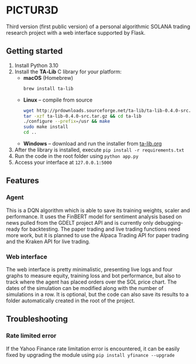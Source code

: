 # PICTUR3D
Third version (first public version) of a personal algorithmic SOLANA trading research project with a web interface supported by Flask.

## Getting started
1. Install Python 3.10
2. Install the **TA‑Lib** C library for your platform:
   - **macOS** (Homebrew)
     ```bash
     brew install ta-lib
     ```
   - **Linux** – compile from source
     ```bash
     wget http://prdownloads.sourceforge.net/ta-lib/ta-lib-0.4.0-src.tar.gz
     tar -xzf ta-lib-0.4.0-src.tar.gz && cd ta-lib
     ./configure --prefix=/usr && make
     sudo make install
     cd ..
     ```
   - **Windows** – download and run the installer from [ta-lib.org](https://ta-lib.org/install/)
3. After the library is installed, execute `pip install -r requirements.txt`
4. Run the code in the root folder using `python app.py`
5. Access your interface at `127.0.0.1:5000`

## Features

### Agent
This is a DQN algorithm which is able to save its training weights, scaler and performance. It uses the FinBERT model for sentiment analysis based on news pulled from the GDELT project API and is currently only debugging-ready for backtesting. The paper trading and live trading functions need more work, but it is planned to use the Alpaca Trading API for paper trading and the Kraken API for live trading.

### Web interface
The web interface is pretty minimalistic, presenting live logs and four graphs to measure equity, training loss and bot performance, but also to track where the agent has placed orders over the SOL price chart. The dates of the simulation can be modified along with the number of simulations in a row. It is optional, but the code can also save its results to a folder automatically created in the root of the project.

## Troubleshooting

### Rate limited error
If the Yahoo Finance rate limitation error is encountered, it can be easily fixed by upgrading the module using `pip install yfinance --upgrade` 
